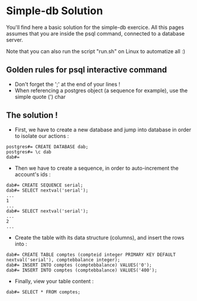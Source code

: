 Simple-db Solution
==================

You'll find here a basic solution for the simple-db exercice.
All this pages assumes that you are inside the psql command, connected to a database server.

Note that you can also run the script "run.sh" on Linux to automatize all :)


Golden rules for psql interactive command
-----------------------------------------

* Don't forget the ';' at the end of your lines !
* When referencing a postgres object (a sequence for example), use the simple quote (') char 


The solution !
--------------

* First, we have to create a new database and jump into database in order to isolate our actions :
```
postgres#= CREATE DATABASE dab;
postgres#= \c dab
dab#=
```

* Then we have to create a sequence, in order to auto-increment the account's ids :
```
dab#= CREATE SEQUENCE serial;
dab#= SELECT nextval('serial');
...
1
...
dab#= SELECT nextval('serial');
...
2
...
```

* Create the table with its data structure (columns), and insert the rows into :
```
dab#= CREATE TABLE comptes (compteid integer PRIMARY KEY DEFAULT nextval('serial'), comptebbalance integer);
dab#= INSERT INTO comptes (comptebbalance) VALUES('0');
dab#= INSERT INTO comptes (comptebbalance) VALUES('400');
```

* Finally, view your table content :
```
dab#= SELECT * FROM comptes;
```
